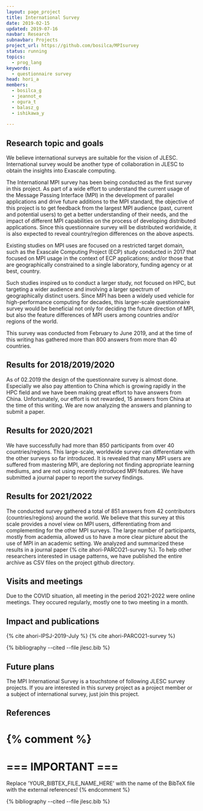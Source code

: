 ```yaml
---
layout: page_project
title: International Survey
date: 2019-02-15
updated: 2019-07-16
navbar: Research
subnavbar: Projects
project_url: https://github.com/bosilca/MPIsurvey
status: running
topics:
  - prog_lang
keywords:
  - questionnaire survey
head: hori_a
members:
  - bosilca_g
  - jeannot_e
  - ogura_t
  - balasz_g
  - ishikawa_y
  
---
```


## Research topic and goals

We believe international surveys are suitable for the vision of
JLESC. International survey would be another type of collaboration in
JLESC to obtain the insights into Exascale computing.

The International MPI survey has been being conducted as the first survey
in this project. As part of a wide effort to understand the current
usage of the Message Passing Interface (MPI) in the development of
parallel applications and drive future additions to the MPI standard,
the objective of this project is to get feedback from the largest MPI
audience (past, current and potential users) to get a better
understanding of their needs, and the impact of different MPI
capabilities on the process of developing distributed
applications. Since this questionnaire survey will be distributed
worldwide, it is also expected to reveal country/region differences on
the above aspects.

Existing studies on MPI uses are focused on a restricted target domain,
such as the Exascale Computing Project (ECP) study conducted in 2017 that focused
on MPI usage in the context of ECP applications; and/or those that are geographically
constrained to a single laboratory, funding agency or at best, country.

Such studies inspired us to conduct a larger study, not focused on HPC, but
targeting a wider audience and involving a larger spectrum of geographically
distinct users. Since MPI has been a widely used vehicle for high-performance
computing for decades, this larger-scale questionnaire survey would be
beneficial not only for deciding the future direction of MPI, but also the
feature differences of MPI users among countries and/or regions of the world.

This survey was conducted from February to June 2019, and at the time of
this writing has gathered more than 800 answers from more than 40 countries.

## Results for 2018/2019/2020

As of 02.2019 the design of the questionnaire survey is almost
done. Especially we also pay attention to China which is growing
rapidly in the HPC field and we have been making great effort to have
answers from China. Unfortunately, our effort is not rewarded, 15
answers from China at the time of this writing. We are now analyzing
the answers and planning to submit a paper.

## Results for 2020/2021

We have successfully had more than 850 participants from over 40
countries/regions.  This large-scale, worldwide survey can
differentiate with the other surveys so far introduced. It is revealed
that many MPI users are suffered from mastering MPI, are deploring not
finding appropriate learning mediums, and are not using recently
introduced MPI features. We have submitted a journal paper to report
the survey findings.

## Results for 2021/2022

The conducted survey gathered a total of 851 answers from 42 contributors
(countries/regions) around the world. We believe that this survey at this
scale provides a novel view on MPI users, differentiating from and complementing
for the other MPI surveys. The large number of participants, mostly from academia,
allowed us to have a more clear picture about the use of MPI in an academic
setting. We analyzed and summarized these results in a journal paper
{% cite ahori-PARCO21-survey %}. To help other researchers interested in
usage patterns, we have published the entire archive as CSV files on the
project github directory.

## Visits and meetings

Due to the COVID situation, all meeting in the period 2021-2022 were online
meetings. They occured regularly, mostly one to two meeting in a month.

## Impact and publications



<!--
{% comment %}
=============================
== CITING OWN PUBLICATIONS ==
=============================

You can list your own publications below in case you did not cite them in the text
(which you should do, though).
Use the Liquid citing syntax as explained in the wiki:
https://github.com/JLESC/jlesc.github.io/wiki/Markup-Language#cite-and-list-publications
Remember to use the `--file jlesc.bib` with the `cite` tag.

=====================================
== START HERE WITH YOUR ADDITIONAL REFERENCES ==
{% endcomment %}


{% comment %}
== NO MORE BELOW THIS ==
========================
{% endcomment %}
-->

{% cite ahori-IPSJ-2019-July %}
{% cite ahori-PARCO21-survey %}

{% bibliography --cited --file jlesc.bib %}


## Future plans

The MPI International Survey is a touchstone of following JLESC survey
projects. If you are interested in this survey project as a project
member or a subject of international survey, just join this project.

## References

{% comment %}
=================
=== IMPORTANT ===
=================

Replace 'YOUR_BIBTEX_FILE_NAME_HERE' with the name of the BibTeX file with the external references!
{% endcomment %}

{% bibliography --cited --file jlesc.bib %}
